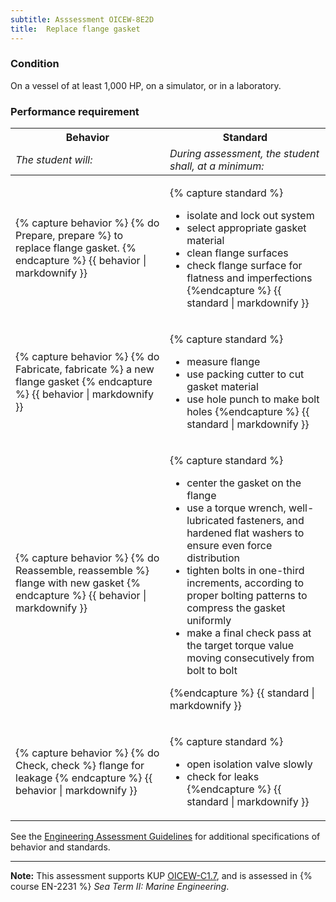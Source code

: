 ```yaml
---
subtitle: Asssessment OICEW-8E2D
title:  Replace flange gasket
---
```




### Condition

On a vessel of at least 1,000 HP, on a simulator, or in a laboratory.

### Performance requirement 

<table width='100%' class='Guidelines'>
 <thead>
 <tr>
     <th class='thirty'>Behavior</th>
     <th class='seventy'>Standard</th>
 </tr>
 <tr>
     <td><em>The student will:</em></td>
     <td><em>During assessment, the student shall, at a minimum:</em></td>
 </tr>
 </thead>
 <tbody>
 

<tr><td>

{% capture behavior %}
{% do Prepare, prepare %} to replace flange gasket.
{% endcapture %}
{{ behavior | markdownify }}

</td><td>

{% capture standard %}
* isolate and lock out system
* select appropriate gasket material
* clean flange surfaces 
* check flange surface for flatness and imperfections
{%endcapture %}
{{ standard | markdownify }}

</td></tr>



<tr><td>

{% capture behavior %}
{% do Fabricate, fabricate %} a new flange gasket
{% endcapture %}
{{ behavior | markdownify }}

</td><td>

{% capture standard %}
* measure flange
* use packing cutter to cut gasket material
* use hole punch to make bolt holes
{%endcapture %}
{{ standard | markdownify }}

</td></tr>



<tr><td>

{% capture behavior %}
{% do Reassemble, reassemble %} flange with new gasket
{% endcapture %}
{{ behavior | markdownify }}

</td><td>

{% capture standard %}
* center the gasket on the flange
* use a torque wrench, well-lubricated fasteners, and hardened flat washers to ensure even force distribution
* tighten bolts in one-third increments, according to proper bolting patterns to compress the gasket uniformly 
* make a final check pass at the target torque value moving consecutively from bolt to bolt

{%endcapture %}
{{ standard | markdownify }}

</td></tr>



<tr><td>

{% capture behavior %}
{% do Check, check %} flange for leakage
{% endcapture %}
{{ behavior | markdownify }}

</td><td>

{% capture standard %}
* open isolation valve slowly
* check for leaks
{%endcapture %}
{{ standard | markdownify }}

</td></tr>



 </tbody>
 </table>



See the [Engineering Assessment Guidelines](guidelines) for additional specifications of behavior and standards.


*****

**Note:** This assessment supports KUP [OICEW-C1.7]({{site.baseurl}}/tables/31.html#OICEW-C1.7), and is assessed in  {% course  EN-2231 %}  *Sea Term II: Marine Engineering*. 

